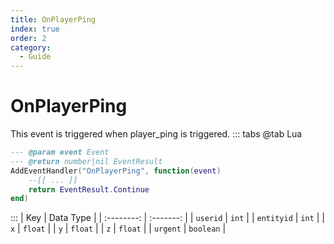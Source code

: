 ```yaml
---
title: OnPlayerPing
index: true
order: 2
category:
  - Guide
---
```


# OnPlayerPing
This event is triggered when player_ping is triggered.
::: tabs
@tab Lua
```lua
--- @param event Event
--- @return number|nil EventResult
AddEventHandler("OnPlayerPing", function(event)
    --[[ ... ]]
    return EventResult.Continue
end)
```

:::
|     Key    | Data Type |
| :--------: | :-------: |
|  `userid`  |   `int`   |
| `entityid` |   `int`   |
|     `x`    |  `float`  |
|     `y`    |  `float`  |
|     `z`    |  `float`  |
|  `urgent`  | `boolean` |